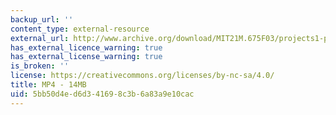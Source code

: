 ```yaml
---
backup_url: ''
content_type: external-resource
external_url: http://www.archive.org/download/MIT21M.675F03/projects1-p1-220k.mp4
has_external_licence_warning: true
has_external_license_warning: true
is_broken: ''
license: https://creativecommons.org/licenses/by-nc-sa/4.0/
title: MP4 - 14MB
uid: 5bb50d4e-d6d3-4169-8c3b-6a83a9e10cac
---
```

